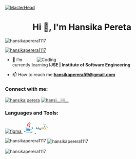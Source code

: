 [![MasterHead](https://sukhbinder.files.wordpress.com/2022/01/snow_banner_o.gif)](https://rishavchanda.io)

<h1 align="center">Hi 👋, I'm Hansika Pereta</h1>

<p align="left"> <img src="https://komarev.com/ghpvc/?username=hansikaperera1117&label=Profile%20views&color=0e75b6&style=flat" alt="hansikaperera1117" /> </p>

<p align="left"> <a href="https://github.com/ryo-ma/github-profile-trophy"><img src="https://github-profile-trophy.vercel.app/?username=hansikaperera1117" alt="hansikaperera1117" /></a> </p>
<img align="right" alt="Coding" width="400" src="https://i.giphy.com/media/26tn33aiTi1jkl6H6/giphy.webp">


- 🌱 I’m currently learning **IJSE | Institute of Software Engineering**

- 📫 How to reach me **hansikaperera59@gmail.com**

<h3 align="left">Connect with me:</h3>
<p align="left">
<a href="https://linkedin.com/in/hansika perera" target="blank"><img align="center" src="https://raw.githubusercontent.com/rahuldkjain/github-profile-readme-generator/master/src/images/icons/Social/linked-in-alt.svg" alt="hansika perera" height="30" width="40" /></a>
<a href="https://instagram.com/hansi__iiii__" target="blank"><img align="center" src="https://raw.githubusercontent.com/rahuldkjain/github-profile-readme-generator/master/src/images/icons/Social/instagram.svg" alt="hansi__iiii__" height="30" width="40" /></a>
</p>


<h3 align="left">Languages and Tools:</h3>
<p align="left"> <a href="https://www.figma.com/" target="_blank" rel="noreferrer"> <img src="https://www.vectorlogo.zone/logos/figma/figma-icon.svg" alt="figma" width="40" height="40"/> </a> <a href="https://www.java.com" target="_blank" rel="noreferrer"> <img src="https://raw.githubusercontent.com/devicons/devicon/master/icons/java/java-original.svg" alt="java" width="40" height="40"/> </a> <a href="https://www.mysql.com/" target="_blank" rel="noreferrer"> <img src="https://raw.githubusercontent.com/devicons/devicon/master/icons/mysql/mysql-original-wordmark.svg" alt="mysql" width="40" height="40"/> </a> </p>

<p><img align="left" src="https://github-readme-stats.vercel.app/api/top-langs?username=hansikaperera1117&show_icons=true&locale=en&layout=compact" alt="hansikaperera1117" /></p>

<p>&nbsp;<img align="center" src="https://github-readme-stats.vercel.app/api?username=hansikaperera1117&show_icons=true&locale=en" alt="hansikaperera1117" /></p>

<p><img align="center" src="https://github-readme-streak-stats.herokuapp.com/?user=hansikaperera1117&" alt="hansikaperera1117" /></p>

